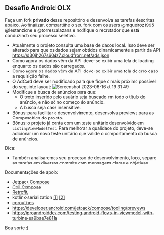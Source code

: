 ## Desafio Android OLX

Faça um fork **privado** desse repositório e desenvolva as tarefas descritas abaixo. Ao finalizar, compartilhe o seu fork com os users @mqueiroz1995 @lestanzione e @torrescalazans e notifique o recrutador que está conduzindo seu processo seletivo.

* Atualmente o projeto consulta uma base de dados local. Isso deve ser alterado para que os dados sejam obtidos dinamicamente a partir da API https://d30jh267s60dz7.cloudfront.net/ads.json
* Como agora os dados vêm da API, deve-se exibir uma tela de loading enquanto os dados são carregados.
* Como agora os dados vêm da API, deve-se exibir uma tela de erro caso a requisição falhe.
* O AdCard deve ser modificado para que fique o mais próximo possível do seguinte layout:
  ![Screenshot 2023-06-16 at 19 31 49](https://github.com/olxbr/android-challenge/assets/16572913/656bf1d2-3058-4211-a019-9dc3a53e9327)
* Modifique a busca de anúncios para que:
  * O texto inserido pelo usuário seja buscado em todo o título do anúncio, e não só no começo do anúncio.
  * A busca seja case insensitive.
* Bônus: para facilitar o desenvolvimento, desenvolva previews para as Composables do projeto.
* Bônus: o projeto já conta com um teste unitário desenvolvido em `ListingViewModelTest`. Para melhorar a qualidade do projeto, deve-se adicionar um novo teste unitário que valide o comportamento da busca de anúncios. 

Dica:

* Também analisaremos seu processo de desenvolvimento, logo, separe as tarefas em diversos commits com mensagens claras e objetivas.

Documentações de apoio:
* [Jetpack Compose](https://developer.android.com/jetpack/compose)
* [Coil Compose](https://coil-kt.github.io/coil/compose/)
* [Retrofit](https://square.github.io/retrofit/),
* kotlinx-serialization [[1]](https://developer.android.com/codelabs/basic-android-kotlin-compose-getting-data-internet#7) [[2]](https://kotlinlang.org/docs/serialization.html#example-json-serialization)
* [coroutines](https://developer.android.com/kotlin/coroutines)
* https://developer.android.com/jetpack/compose/tooling/previews
* https://proandroiddev.com/testing-android-flows-in-viewmodel-with-turbine-ea9bae7e811a

Boa sorte :)

